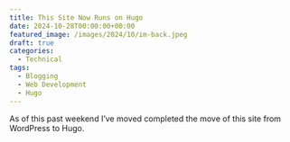 ```yaml
---
title: This Site Now Runs on Hugo
date: 2024-10-28T00:00:00+00:00
featured_image: /images/2024/10/im-back.jpeg
draft: true
categories:
  - Technical
tags:
  - Blogging
  - Web Development
  - Hugo
---
```


As of this past weekend I’ve moved completed the move of this site from WordPress to Hugo.
